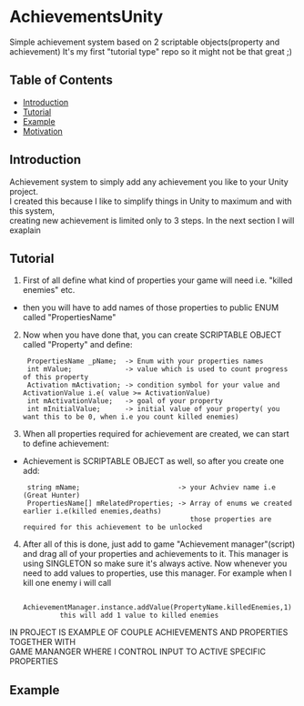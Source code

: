 # AchievementsUnity
Simple achievement system based on 2 scriptable objects(property and achievement)
It's my first "tutorial type" repo so it might not be that great ;) 

## Table of Contents

- [Introduction](#Introduction)
- [Tutorial](#tutorial)
- [Example](#Example)
- [Motivation](#morivation) 

## Introduction
Achievement system to simply add any achievement you like to your Unity project. <br />
I created this because I like to simplify things in Unity to maximum and with this system,<br />
creating new achievement is limited only to 3 steps. In the next section I will exaplain 

## Tutorial
1. First of all define what kind of properties your game will need i.e. "killed enemies" etc.<br />
  - then you will have to add names of those properties to public ENUM called "PropertiesName"
2. Now when you have done that, you can create SCRIPTABLE OBJECT called "Property" and define:

        PropertiesName _pName;  -> Enum with your properties names
        int mValue;             -> value which is used to count progress of this property
        Activation mActivation; -> condition symbol for your value and ActivationValue i.e( value >= ActivationValue)
        int mActivationValue;   -> goal of your property 
        int mInitialValue;      -> initial value of your property( you want this to be 0, when i.e you count killed enemies)
      
3. When all properties required for achievement are created, we can start to define achievement:
  - Achievement is SCRIPTABLE OBJECT as well, so after you create one add:
  
         string mName;                        -> your Achviev name i.e (Great Hunter)
         PropertiesName[] mRelatedProperties; -> Array of enums we created earlier i.e(killed enemies,deaths)
                                                 those properties are required for this achievement to be unlocked
                                                 
                                                 
4. After all of this is done, just add to game "Achievement manager"(script) and drag all of your properties and achievements to it.
This manager is using SINGLETON so make sure it's always active. Now whenever you need to add values to properties, use this manager.
For example when I kill one enemy i will call 
          
                AchievementManager.instance.addValue(PropertyName.killedEnemies,1) 
                this will add 1 value to killed enemies
  
IN PROJECT IS EXAMPLE OF COUPLE ACHIEVEMENTS AND PROPERTIES TOGETHER WITH <br />
GAME MANANGER WHERE I CONTROL INPUT TO ACTIVE SPECIFIC PROPERTIES 

## Example


